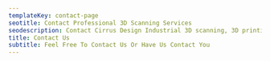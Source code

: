 ```yaml
---
templateKey: contact-page
seotitle: Contact Professional 3D Scanning Services
seodescription: Contact Cirrus Design Industrial 3D scanning, 3D printing, ground penetrating radar scanning, mechanical engineering services and more for Washington and Idaho
title: Contact Us
subtitle: Feel Free To Contact Us Or Have Us Contact You
---
```

